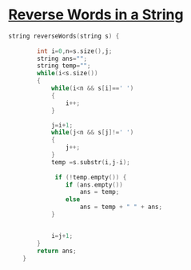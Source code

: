 <h1><a href="https://leetcode.com/problems/reverse-words-in-a-string/">Reverse Words in a String</a></h1>

```cpp
string reverseWords(string s) {
        
        int i=0,n=s.size(),j;
        string ans="";
        string temp="";
        while(i<s.size())
        {
            while(i<n && s[i]==' ')
            {
                i++;
            }

            j=i+1;
            while(j<n && s[j]!=' ')
            {
                j++;
            }
            temp =s.substr(i,j-i);
            
             if (!temp.empty()) {
                if (ans.empty()) 
                    ans = temp;
                else
                    ans = temp + " " + ans;
            }


            i=j+1;    
        }
        return ans;
    }
